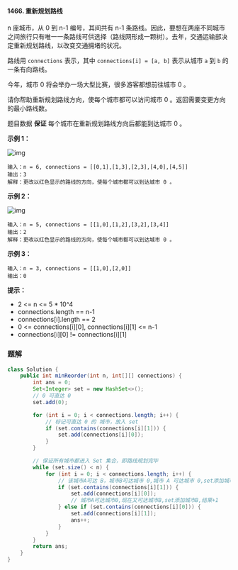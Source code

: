 #### 1466. 重新规划路线

n 座城市，从 0 到 n-1 编号，其间共有 n-1 条路线。因此，要想在两座不同城市之间旅行只有唯一一条路线可供选择（路线网形成一颗树）。去年，交通运输部决定重新规划路线，以改变交通拥堵的状况。

路线用 `connections` 表示，其中 `connections[i] = [a, b]` 表示从城市 `a` 到 `b` 的一条有向路线。

今年，城市 0 将会举办一场大型比赛，很多游客都想前往城市 0 。

请你帮助重新规划路线方向，使每个城市都可以访问城市 0 。返回需要变更方向的最小路线数。

题目数据 **保证** 每个城市在重新规划路线方向后都能到达城市 0 。

**示例 1：**

![img](http://gitlab.wsh-study.com/xp-study/LeeteCode/-/blob/master/数据结构/基础数据结构/图/images/重新规划路线/1.jpg)

```shell
输入：n = 6, connections = [[0,1],[1,3],[2,3],[4,0],[4,5]]
输出：3
解释：更改以红色显示的路线的方向，使每个城市都可以到达城市 0 。
```

**示例 2：**

![img](http://gitlab.wsh-study.com/xp-study/LeeteCode/-/blob/master/数据结构/基础数据结构/图/images/重新规划路线/2.jpg)

```shell
输入：n = 5, connections = [[1,0],[1,2],[3,2],[3,4]]
输出：2
解释：更改以红色显示的路线的方向，使每个城市都可以到达城市 0 。
```

**示例 3：**

```shell
输入：n = 3, connections = [[1,0],[2,0]]
输出：0
```

**提示：**

* 2 <= n <= 5 * 10^4
* connections.length == n-1
* connections[i].length == 2
* 0 <= connections[i][0], connections[i][1] <= n-1
* connections[i][0] != connections[i][1]

### 题解

```java
class Solution {
    public int minReorder(int n, int[][] connections) {
        int ans = 0;
        Set<Integer> set = new HashSet<>();
        // 0 可直达 0
        set.add(0);

        for (int i = 0; i < connections.length; i++) {
            // 标记可直达 0 的 城市，放入 set
            if (set.contains(connections[i][1])) {
                set.add(connections[i][0]);
            }
        }

        // 保证所有城市都进入 Set 集合，即路线规划完毕
        while (set.size() < n) {
            for (int i = 0; i < connections.length; i++) {
                // 该城市A可达 B，城市B可达城市 0,城市 A 可达城市 0,set添加城市A
                if (set.contains(connections[i][1])) {
                    set.add(connections[i][0]);
                    // 城市A可达城市0,现在又可达城市B,set添加城市B,结果+1
                } else if (set.contains(connections[i][0])) {
                    set.add(connections[i][1]);
                    ans++;
                }
            }
        }
        return ans;
    }
}
```

